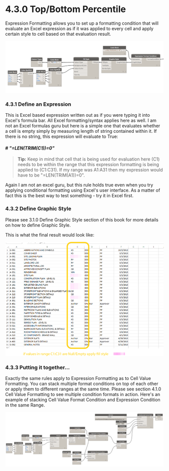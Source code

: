 # 4.3.0 Top/Bottom Percentile 

Expression Formatting allows you to set up a formatting condition that will evaluate an Excel expression as if it was applied to every cell and apply certain style to cell based on that evaluation result. 

![](expressionFormatting1.png)

### 4.3.1 Define an Expression

This is Excel based expression written out as if you were typing it into Excel's formula bar. All Excel formatting/syntax applies here as well. I am not an Excel formulas guru but here is a simple one that evaluates whether a cell is empty simply by measuring length of string contained within it. If there is no string, this expression will evaluate to True:

#### # *"=LEN(TRIM(C1))=0"*

<blockquote>
<p><b>Tip:</b> Keep in mind that cell that is being used for evaluation here (C1) needs to be within the range that this expression formatting is being applied to (C1:C31). If my range was A1:A31 then my expression would have to be "=LEN(TRIM(A1))=0". </p>
</blockquote>

Again I am not an excel guru, but this rule holds true even when you try applying conditional formatting using Excel's user interface. As a matter of fact this is the best way to test something - try it in Excel first. 

### 4.3.2 Define Graphic Style

Please see 3.1.0 Define Graphic Style section of this book for more details on how to define Graphic Style. 

This is what the final result would look like:

![](expressionFormatting2.png)

### 4.3.3 Putting it together...

Exactly the same rules apply to Expression Formatting as to Cell Value Formatting. You can stack multiple format conditions on top of each other or apply them to different ranges at the same time. Please see section 4.1.0 Cell Value Formatting to see multiple condition formats in action. Here's an example of stacking Cell Value Format Condition and Expression Condition in the same Range. 

![](expressionFormatting3.png)